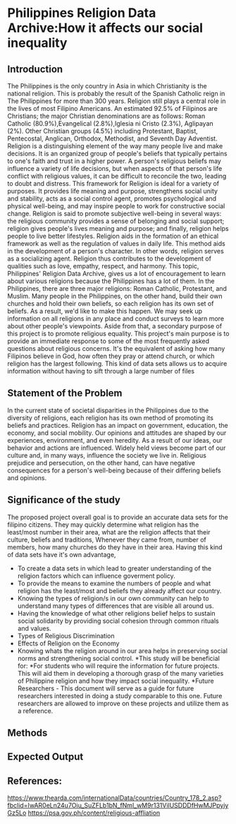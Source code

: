 # Philippines Religion Data Archive:How it affects our social inequality
## Introduction
The Philippines is the only country in Asia in which Christianity is the national religion. This is probably the result of the Spanish Catholic reign in The Philippines for more than 300 years. Religion still plays a central role in the lives of most Filipino Americans. An estimated 92.5% of Filipinos are Christians; the major Christian denominations are as follows: Roman Catholic (80.9%),Evangelical (2.8%),Iglesia ni Cristo (2.3%), Aglipayan (2%). Other Christian groups (4.5%) including Protestant, Baptist, Pentecostal, Anglican, Orthodox, Methodist, and Seventh Day Adventist. Religion is a distinguishing element of the way many people live and make decisions. It is an organized group of people's beliefs that typically pertains to one's faith and trust in a higher power. A person's religious beliefs may influence a variety of life decisions, but when aspects of that person's life conflict with religious values, it can be difficult to reconcile the two, leading to doubt and distress. This framework for Religion is ideal for a variety of purposes. It provides life meaning and purpose, strengthens social unity and stability, acts as a social control agent, promotes psychological and physical well-being, and may inspire people to work for constructive social change. Religion is said to promote subjective well-being in several ways: the religious community provides a sense of belonging and social support; religion gives people's lives meaning and purpose; and finally, religion helps people to live better lifestyles. Religion aids in the formation of an ethical framework as well as the regulation of values in daily life. This method aids in the development of a person's character. In other words, religion serves as a socializing agent. Religion thus contributes to the development of qualities such as love, empathy, respect, and harmony. This topic, Philippines' Religion Data Archive, gives us a lot of encouragement to learn about various religions because the Philippines has a lot of them. In the Philippines, there are three major religions: Roman Catholic, Protestant, and Muslim. Many people in the Philippines, on the other hand, build their own churches and hold their own beliefs, so each religion has its own set of beliefs. As a result, we'd like to make this happen. We may seek up information on all religions in any place and conduct surveys to learn more about other people's viewpoints. Aside from that, a secondary purpose of this project is to promote religious equality. This project's main purpose is to provide an immediate response to some of the most frequently asked questions about religious concerns. It's the equivalent of asking how many Filipinos believe in God, how often they pray or attend church, or which religion has the largest following. This kind of data sets allows us to acquire information without having to sift through a large number of files
## Statement of the Problem
In the current state of societal disparities in the Philippines due to the diversity of religions, each religion has its own method of promoting its beliefs and practices. Religion has an impact on government, education, the economy, and social mobility. Our opinions and attitudes are shaped by our experiences, environment, and even heredity. As a result of our ideas, our behavior and actions are influenced. Widely held views become part of our culture and, in many ways, influence the society we live in. Religious prejudice and persecution, on the other hand, can have negative consequences for a person's well-being because of their differing beliefs and opinions.
## Significance of the study
The proposed project overall goal is to provide an accurate data sets for the filipino citizens. They may quickly determine what religion has the least/most number in their area, what are the religion affects that their culture, beliefs and traditions, Whenever they came from, number of members, how many churches do they have in their area. Having this kind of data sets have it's own advantage,
- To create a data sets in which lead to greater understanding  of the religion factors which can influence goverment policy.
- To provide the means to examine the numbers of people and what religion has the least/most and beliefs they already affect our country.
- Knowing the types of religion/s in our own community can help to understand many types of differences that are visible all around us.
- Having the knowledge of what other religions belief helps to sustain social solidarity by providing social cohesion through common rituals and values. 
- Types of Religious Discrimination 
- Effects of Religion on the Economy
- Knowing whats the religion around in our area helps in preserving social norms and strengthening social control.
*This study will be beneficial for:
*For students who will require the information for future projects. This will aid them in developing a thorough grasp of the many varieties of Philippine religion and how they impact social inequality.
*Future Researchers - This document will serve as a guide for future researchers interested in doing a study comparable to this one. Future researchers are allowed to improve on these projects and utilize them as a reference.
## Methods

## Expected Output
## References:
https://www.thearda.com/internationalData/countries/Country_178_2.asp?fbclid=IwAR0eLn24u7Oiu_SuZFLb1bN_fNml_wM9r131VilUSDDDfHwMJPpyiyGz5Lo
https://psa.gov.ph/content/religious-affliation
